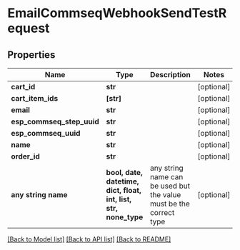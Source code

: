 # EmailCommseqWebhookSendTestRequest


## Properties
Name | Type | Description | Notes
------------ | ------------- | ------------- | -------------
**cart_id** | **str** |  | [optional] 
**cart_item_ids** | **[str]** |  | [optional] 
**email** | **str** |  | [optional] 
**esp_commseq_step_uuid** | **str** |  | [optional] 
**esp_commseq_uuid** | **str** |  | [optional] 
**name** | **str** |  | [optional] 
**order_id** | **str** |  | [optional] 
**any string name** | **bool, date, datetime, dict, float, int, list, str, none_type** | any string name can be used but the value must be the correct type | [optional]

[[Back to Model list]](../README.md#documentation-for-models) [[Back to API list]](../README.md#documentation-for-api-endpoints) [[Back to README]](../README.md)


